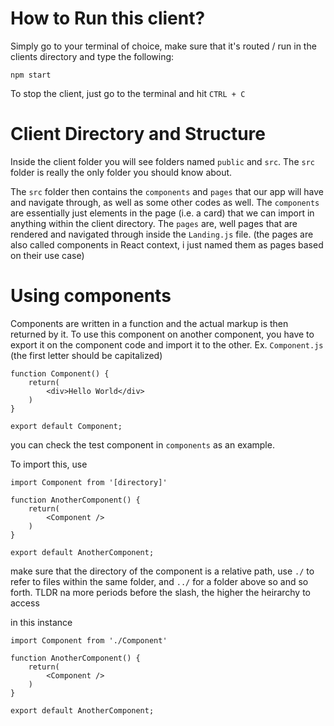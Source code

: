 # How to Run this client?
Simply go to your terminal of choice, make sure that it's routed / run in the clients directory and type the following:
```
npm start
```
To stop the client, just go to the terminal and hit `CTRL + C`

# Client Directory and Structure
Inside the client folder you will see folders named `public` and `src`. The `src` folder is really the only folder you should know about. 

The `src` folder then contains the `components` and `pages` that our app will have and navigate through, as well as some other codes as well. The `components` are essentially just elements in the page (i.e. a card) that we can import in anything within the client directory. The `pages` are, well pages that are rendered and navigated through inside the `Landing.js` file. (the pages are also called components in React context, i just named them as pages based on their use case)

# Using components
Components are written in a function and the actual markup is then returned by it. To use this component on another component, you have to export it on the component code and import it to the other.
Ex. `Component.js` (the first letter should be capitalized)
```
function Component() {
    return(
        <div>Hello World</div>
    )
}

export default Component;
```
you can check the test component in `components` as an example.

To import this, use
```
import Component from '[directory]'

function AnotherComponent() {
    return(
        <Component />
    )
}

export default AnotherComponent;
```
make sure that the directory of the component is a relative path, use `./` to refer to files within the same folder, and `../` for a folder above so and so forth. TLDR na more periods before the slash, the higher the heirarchy to access  

in this instance
```
import Component from './Component'

function AnotherComponent() {
    return(
        <Component />
    )
}

export default AnotherComponent;
```



